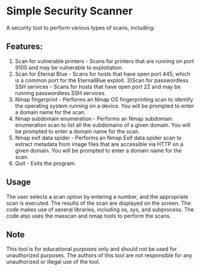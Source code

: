 # Simple Security Scanner

A security tool to perform various types of scans, including:

## Features:

1) Scan for vulnerable printers - Scans for printers that are running on port 9100 and may be vulnerable to exploitation.
2) Scan for Eternal Blue - Scans for hosts that have open port 445, which is a common port for the EternalBlue exploit.
3)Scan for passwordless SSH services - Scans for hosts that have open port 22 and may be running passwordless SSH services.
4) Nmap fingerprint - Performs an Nmap OS fingerprinting scan to identify the operating system running on a device. You will be prompted to enter a domain name for the scan.
5) Nmap subdomain enumeration - Performs an Nmap subdomain enumeration scan to list all the subdomains of a given domain. You will be prompted to enter a domain name for the scan.
6) Nmap exif data spider - Performs an Nmap Exif data spider scan to extract metadata from image files that are accessible via HTTP on a given domain. You will be prompted to enter a domain name for the scan.
7) Quit - Exits the program.

## Usage

The user selects a scan option by entering a number, and the appropriate scan is executed. The results of the scan are displayed on the screen. The code makes use of several libraries, including os, sys, and subprocess. The code also uses the masscan and nmap tools to perform the scans.

## Note

This tool is for educational purposes only and should not be used for unauthorized purposes. The authors of this tool are not responsible for any unauthorized or illegal use of the tool.
